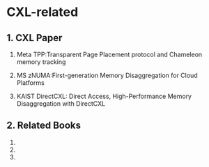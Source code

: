 # CXL-related

## 1. CXL Paper

1. Meta TPP:Transparent Page Placement protocol and Chameleon memory tracking 

2. MS zNUMA:First-generation Memory Disaggregation for Cloud Platforms

3. KAIST DirectCXL: Direct Access, High-Performance Memory Disaggregation with DirectCXL


## 2. Related Books

1. 

2. 

3. 

